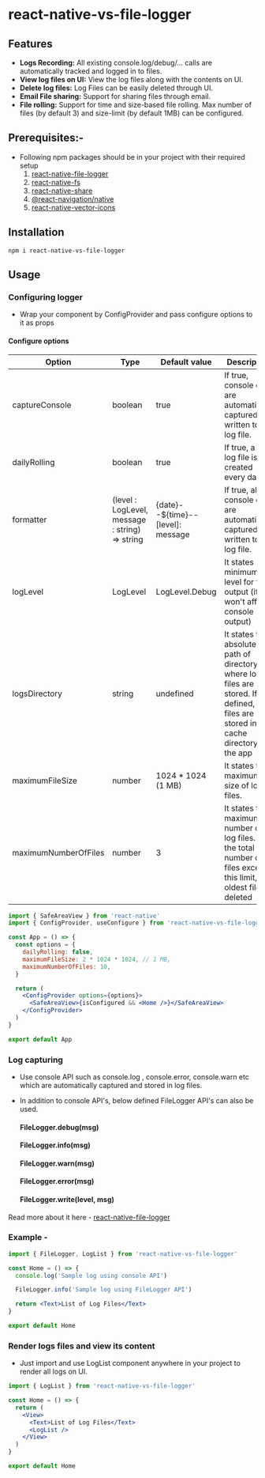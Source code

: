 # react-native-vs-file-logger

## Features

- **Logs Recording:** All existing console.log/debug/... calls are automatically tracked and logged in to files.
- **View log files on UI:** View the log files along with the contents on UI.
- **Delete log files:** Log Files can be easily deleted through UI.
- **Email File sharing:** Support for sharing files through email.
- **File rolling:** Support for time and size-based file rolling. Max number of files (by default 3) and size-limit (by default 1MB) can be configured.

## Prerequisites:-

- Following npm packages should be in your project with their required setup
  1. <a href="https://www.npmjs.com/package/react-native-file-logger">react-native-file-logger</a>
  2. <a href="https://www.npmjs.com/package/react-native-fs">react-native-fs</a>
  3. <a href="https://www.npmjs.com/package/react-native-share">react-native-share</a>
  4. <a href="https://www.npmjs.com/package/@react-navigation/native"> @react-navigation/native</a>
  5. <a href="https://www.npmjs.com/package/react-native-vector-icons"> react-native-vector-icons</a>

## Installation

```jsxn
npm i react-native-vs-file-logger
```

## Usage

### Configuring logger

- Wrap your component by ConfigProvider and pass configure options to it as props


#### Configure options

| Option               | Type                                           | Default value                     | Description                                                                                                                                 |
| -------------------- | ---------------------------------------------- | --------------------------------- | ------------------------------------------------------------------------------------------------------------------------------------------- |
| captureConsole       | boolean                                        | true                              | If true, console calls are automatically captured and written to a log file.                                                                |
| dailyRolling         | boolean                                        | true                              | If true, a new log file is created every day                                                                                                |
| formatter            | (level : LogLevel, message : string) => string | {date}--${time}--[level]: message | If true, all console calls are automatically captured and written to a log file.                                                            |
| logLevel             | LogLevel                                       | LogLevel.Debug                    | It states minimum log level for file output (it won't affect console output)                                                                |
| logsDirectory        | string                                         | undefined                         | It states the absolute path of directory where log files are stored. If not defined, log files are stored in the cache directory of the app |
| maximumFileSize      | number                                         | 1024 \* 1024 (1 MB)               | It states the maximum size of log files.                                                                                                    |
| maximumNumberOfFiles | number                                         | 3                                 | It states the maximum number of log files. If the total number of files exceeds this limit, the oldest file is deleted                      |

```jsx
import { SafeAreaView } from 'react-native'
import { ConfigProvider, useConfigure } from 'react-native-vs-file-logger'

const App = () => {
  const options = {
    dailyRolling: false,
    maximumFileSize: 2 * 1024 * 1024, // 1 MB,
    maximumNumberOfFiles: 10,
  }

  return (
    <ConfigProvider options={options}>
      <SafeAreaView>{isConfigured && <Home />}</SafeAreaView>
    </ConfigProvider>
  )
}

export default App
```

### Log capturing

- Use console API such as console.log , console.error, console.warn etc which are automatically captured and stored in log files.

- In addition to console API's, below defined FileLogger API's can also be used.

  #### FileLogger.debug(msg)

  #### FileLogger.info(msg)

  #### FileLogger.warn(msg)

  #### FileLogger.error(msg)

  #### FileLogger.write(level, msg)

Read more about it here - <a href="https://www.npmjs.com/package/react-native-file-logger">react-native-file-logger</a>

### Example -

```jsx
import { FileLogger, LogList } from 'react-native-vs-file-logger'

const Home = () => {
  console.log('Sample log using console API')

  FileLogger.info('Sample log using FileLogger API')

  return <Text>List of Log Files</Text>
}

export default Home
```

### Render logs files and view its content

- Just import and use LogList component anywhere in your project to render all logs on UI.

```jsx
import { LogList } from 'react-native-vs-file-logger'

const Home = () => {
  return (
    <View>
      <Text>List of Log Files</Text>
      <LogList />
    </View>
  )
}

export default Home
```

